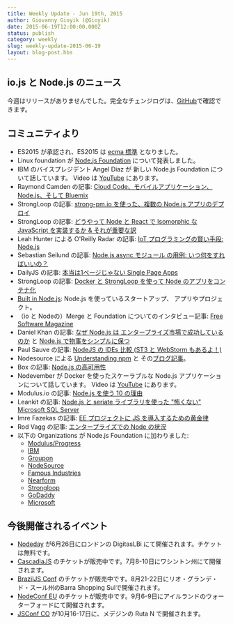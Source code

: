 ```yaml
---
title: Weekly Update - Jun 19th, 2015
author: Giovanny Gioyik (@Gioyik)
date: 2015-06-19T12:00:00.000Z
status: publish
category: weekly
slug: weekly-update-2015-06-19
layout: blog-post.hbs
---
```


<!--
# io.js and Node.js News
This week we didn't have io.js releases, complete changelog from previous releases can be found [on GitHub](https://github.com/nodejs/io.js/blob/master/CHANGELOG.md).
-->

## io.js と Node.js のニュース
今週はリリースがありませんでした。完全なチェンジログは、[GitHub](https://github.com/nodejs/io.js/blob/master/CHANGELOG.md)で確認できます。

<!--
### Community Updates
-->

## コミュニティより

<!--
* ES2015 is approved, ES2015 is now an [ecma standard](https://esdiscuss.org/topic/ecmascript-2015-is-now-an-ecma-standard).
* Linux foundation announces [Node.js Foundation](http://www.linuxfoundation.org/news-media/announcements/2015/06/nodejs-foundation-advances-community-collaboration-announces-new)
* IBM VP Angel Diaz talks about the new Node.js Foundation. Video on [YouTube](https://www.youtube.com/watch?v=9iuqi8c91mg&feature=youtu.be)
* Blog post by Raymond Camden: [Using Cloud Code, Mobile Application Security, Node.js and Bluemix](http://www.raymondcamden.com/2015/06/09/using-cloud-code-mobile-application-security-node-js-and-bluemix)
* [Deploying Multiple Node.js Apps with strong-pm.io](https://strongloop.com/strongblog/deploying-multiple-node-js-apps-with-strong-pm-io/) article by Strongloop
* [How to Implement Node + React Isomorphic JavaScript & Why it Matters](https://strongloop.com/strongblog/node-js-react-isomorphic-javascript-why-it-matters/) article by Strongloop
* [The smartest way to program smart things: Node.js](http://radar.oreilly.com/2015/06/the-smartest-way-to-program-smart-things-node-js.html) article on O'Reilly Radar by Leah Hunter
* Blog post by Sebastian Seilund: [Node.js async in practice: When to use what?](http://www.sebastianseilund.com/nodejs-async-in-practice)
* [Not Really Single Page Apps](http://dailyjs.com/2015/06/19/not-really-single-page-apps/) blog post on DailyJS
* [Containerizing Node.js Apps with Docker and StrongLoop](https://strongloop.com/strongblog/containerizing-node-js-apps-with-docker-and-strongloop/) article by Strongloop
* [Built in Node.js](http://builtinnode.com/): startups, apps, projects using Node
* Interview in [Free Software Magazine](http://www.freesoftwaremagazine.com/articles/interview_mikeal_rogers_nodejs_fork_ended_giant_unifying_step_forward) about the merge and the foundation
* [Why Node.js is hitting the big time in Enterprise Markets](http://apmblog.dynatrace.com/2015/04/09/node-js-is-hitting-the-big-time-in-enterprise-markets/) and [Keeping things simple with Node.js](http://apmblog.dynatrace.com/2015/06/02/keeping-things-simple-with-node-js/) articles by Daniel Khan
* Blog post by Paul Sauve: [Comparing NodeJS IDEs (now with ST3 and WebStorm!)](https://paulb.gd/comparing-nodejs-ides/)
* [Understanding npm](https://unpm.nodesource.com/) and [blog post](https://medium.com/@nodesource/npm-is-massive-2bdd9417591c) about it by Nodesource.
* [Node.js High Availability](https://www.box.com/blog/node-js-high-availability-at-box/) article by Box
* Deploying a Scalable Node.js Application with Docker by Nodevember. Video on [YouTube](https://www.youtube.com/watch?v=uhNpSWI8MTM)
* [Top 10 Reasons To Use Node.js](http://blog.modulus.io/top-10-reasons-to-use-node) article by Modulus.io
* [Painless Microsoft SQL Server with Node.js and seriate](http://developer.leankit.com/painless-sql-server-with-nodejs-and-seriate/) article by Leankit
* Blog post: [Golden rules for JS introduction to your EE project](http://blog.upwardsmotion.com/golden-rules-for-js-introduction-to-your-ee-project/)
* [The State of Node in the Enterprise](https://medium.com/@nodesource/the-state-of-node-in-the-enterprise-e513fbc0bdc) by Rod Vagg
* Organizations joining the Node.js Foundation:
  * [Modulus/Progress](http://blog.modulus.io/modulus-and-progress-software-join-nodejs-foundation)
  * [IBM](https://developer.ibm.com/bluemix/2015/06/16/node-js-foundation-launched/)
  * [Groupon](https://engineering.groupon.com/2015/node-js/groupon-is-proud-to-be-a-part-of-the-new-node-js-foundation/)
  * [NodeSource](https://nodesource.com/blog/nodesource-to-join-the-nodejs-foundation)
  * [Famous Industries](https://blog.famous.org/famous-industries-joins-the-node-foundation/)
  * [Nearform](http://www.nearform.com/nodecrunch/thanks-everybody-making-node-foundation-happen/)
  * [Strongloop](https://strongloop.com/strongblog/announcing-the-node-js-foundation/)
  * [GoDaddy](https://garage.godaddy.com/godaddy/godaddy-supports-the-new-node-js-foundation/)
  * [Microsoft](http://blogs.microsoft.com/firehose/2015/02/11/microsoft-joins-industry-to-create-node-js-foundation/)
-->

* ES2015 が承認され、ES2015 は [ecma 標準](https://esdiscuss.org/topic/ecmascript-2015-is-now-an-ecma-standard) となりました。
* Linux foundation が [Node.js Foundation](http://www.linuxfoundation.org/news-media/announcements/2015/06/nodejs-foundation-advances-community-collaboration-announces-new) について発表しました。
* IBM のバイスプレジデント Angel Diaz が 新しい Node.js Foundation について話しています。 Video は [YouTube](https://www.youtube.com/watch?v=9iuqi8c91mg&feature=youtu.be) にあります。
* Raymond Camden の記事: [Cloud Code、モバイルアプリケーション、Node.js、そして Bluemix](http://www.raymondcamden.com/2015/06/09/using-cloud-code-mobile-application-security-node-js-and-bluemix)
* StrongLoop の記事: [strong-pm.io を使った、複数の Node.js アプリのデプロイ](https://strongloop.com/strongblog/deploying-multiple-node-js-apps-with-strong-pm-io/)
* StrongLoop の記事: [どうやって Node と React で Isomorphic な JavaScript を実装するか & それが重要な訳](https://strongloop.com/strongblog/node-js-react-isomorphic-javascript-why-it-matters/)
* Leah Hunter による O'Reilly Radar の記事: [IoT プログラミングの賢い手段: Node.js](http://radar.oreilly.com/2015/06/the-smartest-way-to-program-smart-things-node-js.html)
* Sebastian Seilund の記事: [Node.js async モジュール の用例: いつ何をすればいいの？](http://www.sebastianseilund.com/nodejs-async-in-practice)
* DailyJS の記事: [本当は1ページじゃない Single Page Apps](http://dailyjs.com/2015/06/19/not-really-single-page-apps/)
* StrongLoop の記事: [Docker と StrongLoop を使って Node のアプリをコンテナ化](https://strongloop.com/strongblog/containerizing-node-js-apps-with-docker-and-strongloop/)
* [Built in Node.js](http://builtinnode.com/): Node.js を使っているスタートアップ、 アプリやプロジェクト。
* （io と Nodeの）Merge と Foundation についてのインタビュー記事: [Free Software Magazine](http://www.freesoftwaremagazine.com/articles/interview_mikeal_rogers_nodejs_fork_ended_giant_unifying_step_forward)
* Daniel Khan の記事: [なぜ Node.js は エンタープライズ市場で成功しているのか](http://apmblog.dynatrace.com/2015/04/09/node-js-is-hitting-the-big-time-in-enterprise-markets/) と [Node.js で物事をシンプルに保つ](http://apmblog.dynatrace.com/2015/06/02/keeping-things-simple-with-node-js/)
* Paul Sauve の記事: [NodeJS の IDEs 比較 (ST3 と WebStorm もあるよ！)](https://paulb.gd/comparing-nodejs-ides/)
* Nodesource による [Understanding npm](https://unpm.nodesource.com/) と その[ブログ記事](https://medium.com/@nodesource/npm-is-massive-2bdd9417591c)。
* Box の記事: [Node.js の高可用性](https://www.box.com/blog/node-js-high-availability-at-box/)
* Nodevember が Docker を使ったスケーラブルな Node.js アプリケーションについて話しています。 Video は [YouTube](https://www.youtube.com/watch?v=uhNpSWI8MTM) にあります。
* Modulus.io の記事: [Node.js を使う 10 の理由](http://blog.modulus.io/top-10-reasons-to-use-node)
* Leankit の記事: [Node.js と seriate ライブラリを使った "怖くない" Microsoft SQL Server](http://developer.leankit.com/painless-sql-server-with-nodejs-and-seriate/)
* Imre Fazekas の記事: [EE プロジェクトに JS を導入するための黄金律](http://blog.upwardsmotion.com/golden-rules-for-js-introduction-to-your-ee-project/)
* Rod Vagg の記事: [エンタープライズでの Node の状況](https://medium.com/@nodesource/the-state-of-node-in-the-enterprise-e513fbc0bdc)
* 以下の Organizations が Node.js Foundation に加わりました:
  * [Modulus/Progress](http://blog.modulus.io/modulus-and-progress-software-join-nodejs-foundation)
  * [IBM](https://developer.ibm.com/bluemix/2015/06/16/node-js-foundation-launched/)
  * [Groupon](https://engineering.groupon.com/2015/node-js/groupon-is-proud-to-be-a-part-of-the-new-node-js-foundation/)
  * [NodeSource](https://nodesource.com/blog/nodesource-to-join-the-nodejs-foundation)
  * [Famous Industries](https://blog.famous.org/famous-industries-joins-the-node-foundation/)
  * [Nearform](http://www.nearform.com/nodecrunch/thanks-everybody-making-node-foundation-happen/)
  * [Strongloop](https://strongloop.com/strongblog/announcing-the-node-js-foundation/)
  * [GoDaddy](https://garage.godaddy.com/godaddy/godaddy-supports-the-new-node-js-foundation/)
  * [Microsoft](http://blogs.microsoft.com/firehose/2015/02/11/microsoft-joins-industry-to-create-node-js-foundation/)

<!--
### Upcoming Events
-->

## 今後開催されるイベント

<!--
* [Nodeday](http://nodeday.com) tickets are free, June 26th at DigitasLBi, London
* [CascadiaJS](http://2015.cascadiajs.com/) tickets are on sale, July 8th - 10th at Washington State
* [BrazilJS Conf](http://braziljs.com.br/) tickets are on sale, August 21st - 22nd at Shopping Center BarraShoppingSul
* [NodeConf EU](http://nodeconf.eu/) tickets are on sale, September 6th - 9th at Waterford, Ireland
* [JSConf CO](http://www.jsconf.co/), October 16th - 17th at Ruta N, Medellin
-->

* [Nodeday](http://nodeday.com/) が6月26日にロンドンの DigitasLBi にて開催されます。チケットは無料です。
* [CascadiaJS](http://2015.cascadiajs.com/) のチケットが販売中です。7月8-10日にワシントン州にて開催されます。
* [BrazilJS Conf](http://braziljs.com.br/) のチケットが販売中です。8月21-22日にリオ・グランデ・ド・スール州のBarra Shopping Sulで開催されます。
* [NodeConf EU](http://nodeconf.eu/) のチケットが販売中です。9月6-9日にアイルランドのウォーターフォードにて開催されます。
* [JSConf CO](http://www.jsconf.co/) が10月16-17日に、メデジンの Ruta N で開催されます。
